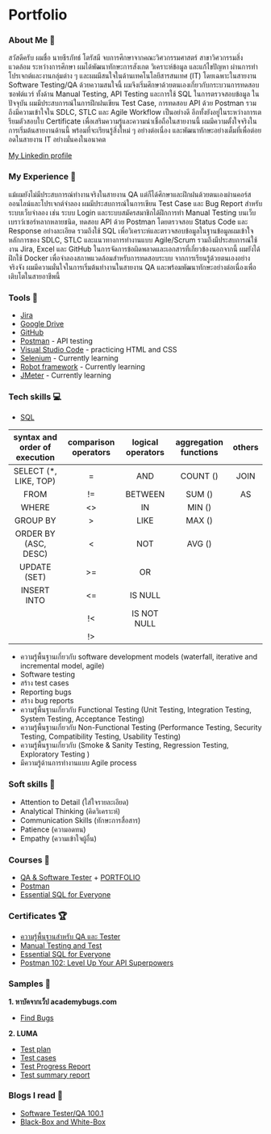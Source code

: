 # Portfolio

### About Me 👋
สวัสดีครับ ผมชื่อ นายธีรภัทธ์ โตรัสมี
จบการศึกษาจากคณะวิศวกรรมศาสตร์ สาขาวิศวกรรมสิ่งแวดล้อม
ระหว่างการศึกษา ผมได้พัฒนาทักษะการสังเกต วิเคราะห์ข้อมูล และแก้ไขปัญหา ผ่านการทำโปรเจกต์และงานกลุ่มต่าง ๆ และผมมีสนใจในด้านเทคโนโลยีสารสนเทศ (IT) โดยเฉพาะในสายงาน Software Testing/QA
ด้วยความสนใจนี้ ผมจึงเริ่มศึกษาด้วยตนเองเกี่ยวกับกระบวนการทดสอบซอฟต์แวร์ ทั้งด้าน Manual Testing, API Testing และการใช้ SQL ในการตรวจสอบข้อมูล
ในปัจจุบัน ผมมีประสบการณ์ในการฝึกฝนเขียน Test Case, การทดสอบ API ด้วย Postman รวมถึงมีความเข้าใจใน SDLC, STLC และ Agile Workflow เป็นอย่างดี อีกทั้งยังอยู่ในระหว่างการเตรียมตัวสอบใบ Certificate เพื่อเสริมความรู้และความน่าเชื่อถือในสายงานนี้
ผมมีความตั้งใจจริงในการเริ่มต้นสายงานด้านนี้ พร้อมที่จะเรียนรู้สิ่งใหม่ ๆ อย่างต่อเนื่อง และพัฒนาทักษะอย่างเต็มที่เพื่อต่อยอดในสายงาน IT อย่างมั่นคงในอนาคต

[My Linkedin profile](https://www.linkedin.com/in/teerapat-toratsamee-aba91636a/)

### My Experience 🏢
แม้ผมยังไม่มีประสบการณ์ทำงานจริงในสายงาน QA แต่ก็ได้ศึกษาและฝึกฝนด้วยตนเองผ่านคอร์สออนไลน์และโปรเจกต์จำลอง
ผมมีประสบการณ์ในการเขียน Test Case และ Bug Report สำหรับระบบเว็บจำลอง เช่น ระบบ Login และระบบสมัครสมาชิกได้ฝึกการทำ Manual Testing บนเว็บเบราว์เซอร์หลากหลายชนิด, ทดสอบ API ด้วย Postman โดยตรวจสอบ Status Code และ Response อย่างละเอียด รวมถึงใช้ SQL เพื่อวิเคราะห์และตรวจสอบข้อมูลในฐานข้อมูลผมเข้าใจหลักการของ SDLC, STLC และแนวทางการทำงานแบบ Agile/Scrum รวมถึงมีประสบการณ์ใช้งาน Jira, Excel และ GitHub ในการจัดการข้อผิดพลาดและเอกสารที่เกี่ยวข้องนอกจากนี้ ผมยังได้ฝึกใช้ Docker เพื่อจำลองสภาพแวดล้อมสำหรับการทดสอบระบบ
จากการเรียนรู้ด้วยตนเองอย่างจริงจัง ผมมีความมั่นใจในการเริ่มต้นทำงานในสายงาน QA และพร้อมพัฒนาทักษะอย่างต่อเนื่องเพื่อเติบโตในสายอาชีพนี้

### Tools 🔧
- [Jira](https://www.atlassian.com/pl/software/jira)
- [Google Drive](https://workspace.google.com/intl/pl_pl/products/drive/)
- [GitHub](https://github.com/)
- [Postman](https://www.postman.com/) - API testing
- [Visual Studio Code](https://code.visualstudio.com/) - practicing HTML and CSS
- [Selenium](https://www.selenium.dev/) - Currently learning
- [Robot framework](https://robotframework.org/) - Currently learning
- [JMeter](https://jmeter.apache.org/) - Currently learning

### Tech skills 💻
- [SQL](https://support.microsoft.com/pl-pl/topic/j%C4%99zyk-access-sql-podstawowe-poj%C4%99cia-s%C5%82ownictwo-i-sk%C5%82adnia-444d0303-cde1-424e-9a74-e8dc3e460671)

| syntax and order of execution | comparison operators | logical operators | aggregation functions | others
|:-----------------------------:|:--------------------:|:-----------------:|:---------------------:|:-------:|
| SELECT (*, LIKE, TOP)         |          =           |    AND            |       COUNT ()        | JOIN    |
| FROM                          |         !=           |   BETWEEN         |        SUM ()         | AS      |
| WHERE                         |         <>           |    IN             |        MIN ()         |         |
| GROUP BY                      |          >           |    LIKE           |        MAX ()         |         |
| ORDER BY (ASC, DESC)          |          <           |    NOT            |        AVG ()         |         |
| UPDATE (SET)                  |         >=           |    OR             |                       |         |
| INSERT INTO                   |         <=           |    IS NULL        |                       |         |
|                               |         !<           |    IS NOT NULL    |                       |         |
|                               |         !>           |                   |                       |         |

* ความรู้พื้นฐานเกี่ยวกับ software development models (waterfall, iterative and incremental model, agile)
* Software testing
* สร้าง test cases
* Reporting bugs
* สร้าง bug reports
* ความรู้พื้นฐานเกี่ยวกับ Functional Testing (Unit Testing, Integration Testing, System Testing, Acceptance Testing)
* ความรู้พื้นฐานเกี่ยวกับ Non-Functional Testing (Performance Testing, Security Testing, Compatibility Testing, Usability Testing)
* ความรู้พื้นฐานเกี่ยวกับ (Smoke & Sanity Testing, Regression Testing, Exploratory Testing )
* มีความรู้ด้านการทำงานแบบ Agile process

### Soft skills 📁
* Attention to Detail (ใส่ใจรายละเอียด)
* Analytical Thinking (คิดวิเคราะห์)
* Communication Skills (ทักษะการสื่อสาร)
* Patience (ความอดทน)
* Empathy (ความเข้าใจผู้อื่น)

### Courses 📓
* [QA & Software Tester](https://futureskill.co/learning-path/detail/515) + [PORTFOLIO](https://github.com/teerapatford46/QA_Course.git)
* [Postman](https://school.borntodev.com/course/essential-sql-for-everyone)
* [Essential SQL for Everyone](https://school.borntodev.com/course/essential-sql-for-everyone)

### Certificates 🏆
* [ความรู้พื้นฐานสำหรับ QA และ Tester](https://app.futureskill.co/api/certificate?courseId=711&userId=251204)
* [Manual Testing and Test](https://app.futureskill.co/api/certificate?courseId=712&userId=251204)
* [Essential SQL for Everyone](https://school.borntodev.com/certificate/COsto74f8FCB)
* [Postman 102: Level Up Your API Superpowers](https://school.borntodev.com/certificate/xvfeYoxzAAVa)

### Samples 🔬
**1. หาบัคจากเว็ป academybugs.com**
* [Find Bugs](https://docs.google.com/spreadsheets/d/1_hhRWhRSVhWeyspMndrGQqI211Cvw1sm4X0WNgYvF4Q/edit?usp=drive_link)

**2. LUMA**
* [Test plan](https://drive.google.com/file/d/1yImqWHJovWGgs37Ta_oLZXMg2QETSiJZ/view?usp=sharing)
* [Test cases](https://docs.google.com/spreadsheets/d/1IbZvEvj4IO4au9Xi_5YEV1Z-PxAGlWEK6dCY0LU5L3c/edit?usp=sharing)
* [Test Progress Report](https://docs.google.com/spreadsheets/d/1QCCFVQXGNm9b95_IYrk0X8DVU4F4J1WR_OehPanmmK0/edit?usp=sharing)
* [Test summary report](https://drive.google.com/file/d/1IojqsdrEHhwSNLuwN-z7CkYR99jjud9R/view?usp=sharing)

### Blogs I read 📰
* [Software Tester/QA 100.1](https://medium.com/doppiotech/software-tester-qa-100-1-cd076d065907)
* [Black-Box and White-Box](https://medium.com/kbtg-life/%E0%B9%80%E0%B8%97%E0%B8%84%E0%B8%99%E0%B8%B4%E0%B8%84%E0%B8%81%E0%B8%B2%E0%B8%A3%E0%B8%AD%E0%B8%AD%E0%B8%81%E0%B9%81%E0%B8%9A%E0%B8%9A-test-case-%E0%B8%94%E0%B9%89%E0%B8%A7%E0%B8%A2-black-box-%E0%B9%81%E0%B8%A5%E0%B8%B0-white-box-techniques-9978d1387e1)


